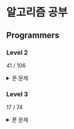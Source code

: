 # 알고리즘 공부

## Programmers

### Level 2

41 / 106

<details>
<summary>푼 문제</summary>

- 1844 게임 맵 최단거리
- 12899 124 나라의 숫자
- 12909 올바른 괄호
- 12911 다음 큰 숫자
- 12914 멀리 뛰기
- 12924 숫자의 표현
- 12939 최댓값과 최솟값
- 12941 최솟값 만들기
- 12945 피보나치 수
- 12949 행렬의 곱셈
- 12951 JadenCase 문자열 만들기
- 12973 짝지어 제거하기
- 12953 N개의 최소공배수
- 12980 점프와 순간이동
- 12985 예상 대진표
- 12981 영어 끝말잇기
- 17680 캐시
- 42577 전화번호 목록
- 42578 의상
- 42583 다리를 지나는 트럭
- 42584 주식가격
- 42586 기능개발
- 42587 프로세스
- 42626 더 맵게
- 42746 가장 큰 수
- 42747 H-Index
- 42836 소수 찾기
- 42842 카펫
- 42860 조이스틱
- 42885 구명보트
- 42883 큰 수 만들기
- 43165 타겟 넘버
- 70129 이진 변환 반복하기
- 76502 괄호 회전하기
- 84512 모음사전
- 86971 전력망을 둘로 나누기
- 87390 n^2 배열 자르기
- 87946 피로도
- 131127 할인행사
- 131701 연속 부분 수열 합의 개수
- 138476 귤 고르기

</details>

### Level 3

17 / 74

<details>
<summary>푼 문제</summary>

- 12927 야근 지수
- 42579 베스트앨범
- 42627 디스크 컨트롤러
- 42628 이중우선순위큐
- 42861 섬 연결하기
- 42884 단속카메라
- 42895 N으로 표현
- 42898 등굣길
- 43105 정수 삼각형
- 43162 네트워크
- 43163 단어 변환
- 43164 여행경로
- 43238 입국심사
- 49189 가장 먼 노드
- 49191 순위
- 84021 퍼즐 조각 채우기
- 87694 아이템 줍기

</details>
